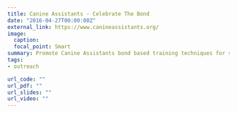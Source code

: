```yaml
---
title: Canine Assistants - Celebrate The Bond
date: "2016-04-27T00:00:00Z"
external_link: https://www.canineassistants.org/
image:
  caption: 
  focal_point: Smart
summary: Promote Canine Assistants bond based training techniques for service dogs
tags:
- outreach

url_code: ""
url_pdf: ""
url_slides: ""
url_video: ""
---
```


